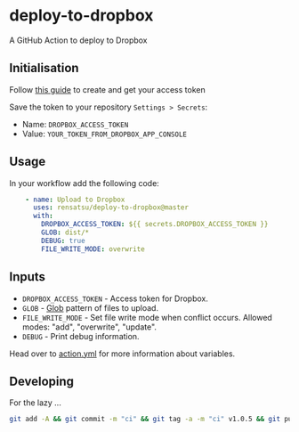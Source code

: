 # deploy-to-dropbox

A GitHub Action to deploy to Dropbox

## Initialisation

Follow [this guide](https://preventdirectaccess.com/docs/create-app-key-access-token-for-dropbox-account/#access-token) to create and get your access token

Save the token to your repository `Settings > Secrets`:

- Name: `DROPBOX_ACCESS_TOKEN`
- Value: `YOUR_TOKEN_FROM_DROPBOX_APP_CONSOLE`

## Usage

In your workflow add the following code:
```yaml
    - name: Upload to Dropbox
      uses: rensatsu/deploy-to-dropbox@master
      with:
        DROPBOX_ACCESS_TOKEN: ${{ secrets.DROPBOX_ACCESS_TOKEN }}
        GLOB: dist/*
        DEBUG: true
        FILE_WRITE_MODE: overwrite
```

## Inputs

* `DROPBOX_ACCESS_TOKEN` - Access token for Dropbox.
* `GLOB` - [Glob](https://www.npmjs.com/package/glob) pattern of files to upload.
* `FILE_WRITE_MODE` - Set file write mode when conflict occurs. Allowed modes: "add", "overwrite", "update".
* `DEBUG` - Print debug information.

Head over to [action.yml](action.yml) for more information about variables.

## Developing

For the lazy ...
```bash
git add -A && git commit -m "ci" && git tag -a -m "ci" v1.0.5 && git push --follow-tags
```